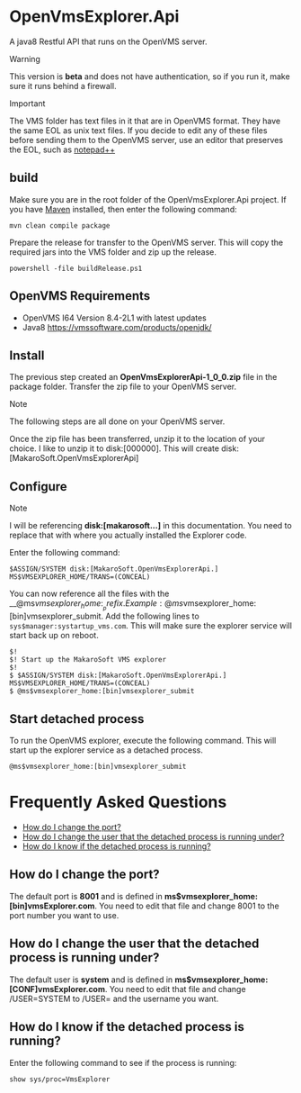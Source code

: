 # OpenVmsExplorer.Api
A java8 Restful API that runs on the OpenVMS server.

> [!WARNING]
> This version is __beta__ and does not have authentication, so if you run it, make sure it runs behind a firewall.

> [!IMPORTANT]
> The VMS folder has text files in it that are in OpenVMS format. They have the same EOL as unix text files. If you decide to edit
> any of these files before sending them to the OpenVMS server, use an editor that preserves the EOL, such as [notepad++](https://notepad-plus-plus.org/)

## build
Make sure you are in the root folder of the OpenVmsExplorer.Api project. If you have [Maven](https://maven.apache.org/install.html) installed, then enter the following command:
```
mvn clean compile package
```
Prepare the release for transfer to the OpenVMS server. This will copy the required jars into the VMS folder and zip up the release.
```
powershell -file buildRelease.ps1
```

## OpenVMS Requirements
+ OpenVMS I64 Version 8.4-2L1 with latest updates
+ Java8 https://vmssoftware.com/products/openjdk/

## Install
The previous step created an __OpenVmsExplorerApi-1_0_0.zip__ file in the package folder. Transfer the zip file to your OpenVMS server.

> [!NOTE]
> The following steps are all done on your OpenVMS server.

Once the zip file has been transferred, unzip it to the location of your choice. I like to unzip it to disk:[000000]. This will create disk:[MakaroSoft.OpenVmsExplorerApi]

## Configure

> [!NOTE]
> I will be referencing __disk:[makarosoft...]__ in this documentation. You need to replace that with where you actually installed the Explorer code.

Enter the following command:

```
$ASSIGN/SYSTEM disk:[MakaroSoft.OpenVmsExplorerApi.] MS$VMSEXPLORER_HOME/TRANS=(CONCEAL)
```

You can now reference all the files with the __@ms$vmsexplorer_home:__ prefix. Example: @ms$vmsexplorer_home:[bin]vmsexplorer_submit.
Add the following lines to `sys$manager:systartup_vms.com`. This will make sure the explorer service will start back up on reboot.

```
$!
$! Start up the MakaroSoft VMS explorer
$!
$ $ASSIGN/SYSTEM disk:[MakaroSoft.OpenVmsExplorerApi.] MS$VMSEXPLORER_HOME/TRANS=(CONCEAL)
$ @ms$vmsexplorer_home:[bin]vmsexplorer_submit
```

## Start detached process

To run the OpenVMS explorer, execute the following command. This will start up the explorer service as a detached process.
```
@ms$vmsexplorer_home:[bin]vmsexplorer_submit
```

# Frequently Asked Questions

+ [How do I change the port?](#how-do-i-change-the-port)
+ [How do I change the user that the detached process is running under?](#how-do-i-change-the-user-that-the-detached-process-is-running-under)
+ [How do I know if the detached process is running?](#how-do-i-know-if-the-detached-process-is-running)

## How do I change the port?
The default port is __8001__ and is defined in __ms$vmsexplorer_home:[bin]vmsExplorer.com__. You need to edit that file and change 8001 to the port number you
want to use.

## How do I change the user that the detached process is running under?
The default user is __system__ and is defined in __ms$vmsexplorer_home:[CONF]vmsExplorer.com__. You need to edit that file and change /USER=SYSTEM to /USER= and the username you want.

## How do I know if the detached process is running?
Enter the following command to see if the process is running:
```
show sys/proc=VmsExplorer
```

